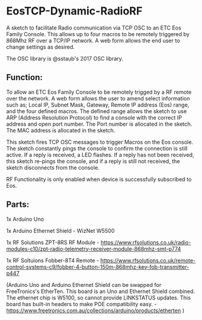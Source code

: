 # EosTCP-Dynamic-RadioRF
A sketch to facilitate Radio communication via TCP OSC to an ETC Eos Family Console. This allows up to four macros to be remotely triggered by 868Mhz RF over a TCP/IP network. A web form allows the end user to change settings as desired.


The OSC library is @sstaub's 2017 OSC library.


## Function:
To allow an ETC Eos Family Console to be remotely trigged by a RF remote over the network. 
A web form allows the user to amend select information such as; Local IP, Subnet Mask, Gateway, Remote IP address (Eos) range, and the four defined macros. The defined range allows the sketch to use ARP (Address Resolution Protocol) to find a console with the correct IP address and open port number. The Port number is allocated in the sketch. The MAC address is allocated in the sketch.


This sketch fires TCP OSC messages to trigger Macros on the Eos console. The sketch constantly pings the console to confirm the connection is still active. If a reply is received, a LED flashes. If a reply has not been received, this sketch re-pings the console, and if a reply is still not received, the sketch disconnects from the console.


RF Functionality is only enabled when device is successfully subscribed to Eos.


## Parts:
1x Arduino Uno

1x Arduino Ethernet Shield - WizNet W5500

1x RF Solutions ZPT-8RS RF Module - https://www.rfsolutions.co.uk/radio-modules-c10/zpt-radio-telemetry-receiver-module-868mhz-smt-p774

1x RF Soltuions Fobber-8T4 Remote - https://www.rfsolutions.co.uk/remote-control-systems-c9/fobber-4-button-150m-868mhz-key-fob-transmitter-p447

(Arduino Uno and Arduino Ethernet Shield can be swapped for FreeTronics's EtherTen. This board is an Uno and Ethernet Shield combined. The ethernet chip is W5100, so cannot provide LINKSTATUS updates. This board has built-in headers to make POE compatibility easy. - https://www.freetronics.com.au/collections/arduino/products/etherten )
